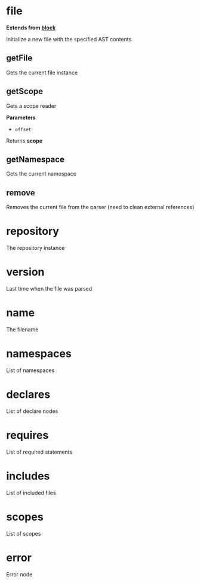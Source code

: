 <!-- Generated by documentation.js. Update this documentation by updating the source code. -->

# file

**Extends from [block](BLOCK.md)**

Initialize a new file with the specified AST contents

## getFile

Gets the current file instance

## getScope

Gets a scope reader

**Parameters**

-   `offset`  

Returns **scope** 

## getNamespace

Gets the current namespace

## remove

Removes the current file from the parser (need to clean external references)

# repository

The repository instance

# version

Last time when the file was parsed

# name

The filename

# namespaces

List of namespaces

# declares

List of declare nodes

# requires

List of required statements

# includes

List of included files

# scopes

List of scopes

# error

Error node
